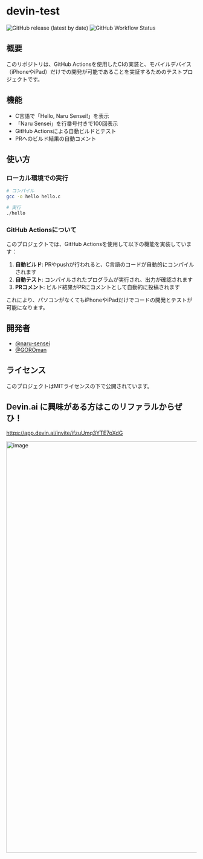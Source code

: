 # devin-test

![GitHub release (latest by date)](https://img.shields.io/github/v/release/naru-sensei/devin-test)
![GitHub Workflow Status](https://img.shields.io/github/actions/workflow/status/naru-sensei/devin-test/build.yml)

## 概要

このリポジトリは、GitHub Actionsを使用したCIの実装と、モバイルデバイス（iPhoneやiPad）だけでの開発が可能であることを実証するためのテストプロジェクトです。

## 機能

- C言語で「Hello, Naru Sensei!」を表示
- 「Naru Sensei」を行番号付きで100回表示
- GitHub Actionsによる自動ビルドとテスト
- PRへのビルド結果の自動コメント

## 使い方

### ローカル環境での実行

```bash
# コンパイル
gcc -o hello hello.c

# 実行
./hello
```

### GitHub Actionsについて

このプロジェクトでは、GitHub Actionsを使用して以下の機能を実装しています：

1. **自動ビルド**: PRやpushが行われると、C言語のコードが自動的にコンパイルされます
2. **自動テスト**: コンパイルされたプログラムが実行され、出力が確認されます
3. **PRコメント**: ビルド結果がPRにコメントとして自動的に投稿されます

これにより、パソコンがなくてもiPhoneやiPadだけでコードの開発とテストが可能になります。

## 開発者

- [@naru-sensei](https://github.com/naru-sensei)
- [@GOROman](https://github.com/GOROman)

## ライセンス

このプロジェクトはMITライセンスの下で公開されています。

## Devin.ai に興味がある方はこのリファラルからぜひ！

https://app.devin.ai/invite/ifzuUmq3YTE7oXdG

<img width="1089" alt="image" src="https://github.com/user-attachments/assets/ed846f56-963b-4f4f-92fc-0824cd38a476" />


